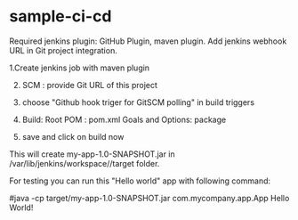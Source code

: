 # sample-ci-cd

Required jenkins plugin: GitHub Plugin, maven plugin.
Add jenkins webhook URL in Git project integration.

1.Create jenkins job with maven plugin

2. SCM : provide Git URL of this project

3. choose "Github hook triger for GitSCM polling" in build triggers

4. Build: 
  Root POM : pom.xml
  Goals and Options: package

5. save and click on build now

This will create my-app-1.0-SNAPSHOT.jar in /var/lib/jenkins/workspace/<Project-name>/target folder.

For testing you can run this "Hello world" app with following command:

#java -cp target/my-app-1.0-SNAPSHOT.jar com.mycompany.app.App
Hello World!
